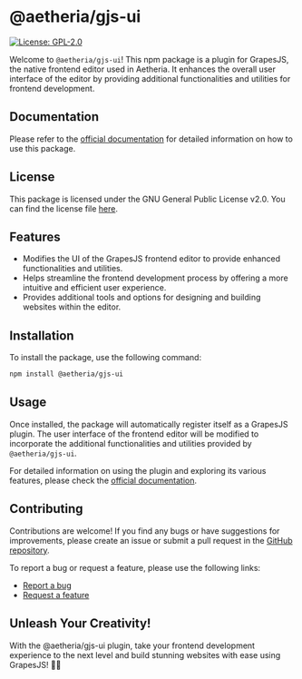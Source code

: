 # @aetheria/gjs-ui

[![License: GPL-2.0](https://img.shields.io/badge/License-GPL--2.0-blue.svg)](https://github.com/override-sh/aetheria-frontend/blob/main/LICENSE)

Welcome to `@aetheria/gjs-ui`! This npm package is a plugin for GrapesJS, the native frontend editor used in Aetheria.
It enhances the overall user interface of the editor by providing additional functionalities and utilities for frontend
development.

## Documentation

Please refer to the [official documentation](https://aetheria-docs.override.sh/packages/gjs-ui) for detailed information
on how to use this package.

## License

This package is licensed under the GNU General Public License v2.0. You can find the license
file [here](https://github.com/override-sh/aetheria-frontend/blob/main/LICENSE).

## Features

- Modifies the UI of the GrapesJS frontend editor to provide enhanced functionalities and utilities.
- Helps streamline the frontend development process by offering a more intuitive and efficient user experience.
- Provides additional tools and options for designing and building websites within the editor.

## Installation

To install the package, use the following command:

```bash
npm install @aetheria/gjs-ui
```

## Usage

Once installed, the package will automatically register itself as a GrapesJS plugin. The user interface of the frontend
editor will be modified to incorporate the additional functionalities and utilities provided by `@aetheria/gjs-ui`.

For detailed information on using the plugin and exploring its various features, please check
the [official documentation](https://aetheria-docs.override.sh/packages/gjs-ui).

## Contributing

Contributions are welcome! If you find any bugs or have suggestions for improvements, please create an issue or submit a
pull request in the [GitHub repository](https://github.com/override-sh/aetheria-frontend).

To report a bug or request a feature, please use the following links:

- [Report a bug](https://github.com/override-sh/aetheria-frontend/issues/new?assignees=&labels=bug&projects=&template=bug_report.md&title=%5B%40aetheria%2Fgjs-ui%5D%20BUG_TITLE)
- [Request a feature](https://github.com/override-sh/aetheria-frontend/issues/new?assignees=&labels=enhancement&projects=&template=feature_request.md&title=%5B%40aetheria%2Fgjs-ui%5D%20FEATURE_TITLE)

## Unleash Your Creativity!

With the @aetheria/gjs-ui plugin, take your frontend development experience to the next level and build stunning
websites with ease using GrapesJS! 🚀🎨
